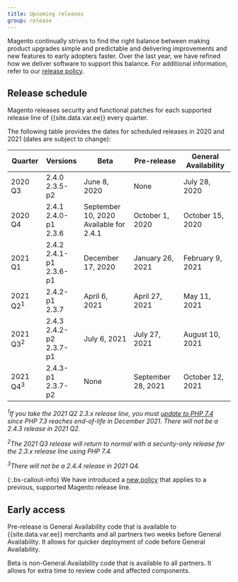 ```yaml
---
title: Upcoming releases
group: release
---
```


Magento continually strives to find the right balance between making product upgrades simple and predictable and delivering improvements and new features to early adopters faster. Over the last year, we have refined how we deliver software to support this balance. For additional information, refer to our [release policy]({{site.baseurl}}/release/policy/).

## Release schedule

Magento releases security and functional patches for each supported release line of {{site.data.var.ee}} every quarter.

The following table provides the dates for scheduled releases in 2020 and 2021 (dates are subject to change):

| Quarter             | Versions                      | Beta                                      | Pre-release        | General Availability |
|---------------------|-------------------------------|-------------------------------------------|--------------------|----------------------|
| 2020 Q3             | 2.4.0<br>2.3.5-p2             | June 8, 2020                              | None               | July 28, 2020        |
| 2020 Q4             | 2.4.1<br>2.4.0-p1<br>2.3.6    | September 10, 2020<br>Available for 2.4.1 | October 1, 2020    | October 15, 2020     |
| 2021 Q1             | 2.4.2<br>2.4.1-p1<br>2.3.6-p1 | December 17, 2020                         | January 26, 2021   | February 9, 2021     |
| 2021 Q2<sup>1</sup> | 2.4.2-p1<br>2.3.7             | April 6, 2021                             | April 27, 2021     | May 11, 2021         |
| 2021 Q3<sup>2</sup> | 2.4.3<br>2.4.2-p2<br>2.3.7-p1 | July 6, 2021                              | July 27, 2021      | August 10, 2021      |
| 2021 Q4<sup>3</sup> | 2.4.3-p1<br>2.3.7-p2          | None                                      | September 28, 2021 | October 12, 2021     |

_<sup>1</sup>If you take the 2021 Q2 2.3.x release line, you must [update to PHP 7.4](https://community.magento.com/t5/Magento-DevBlog/PHP-7-4-support-for-Magento-2-3-x-release-line/ba-p/458946) since PHP 7.3 reaches end-of-life in December 2021. There will not be a 2.4.3 release in 2021 Q2._

_<sup>2</sup>The 2021 Q3 release will return to normal with a security-only release for the 2.3.x release line using PHP 7.4._

_<sup>3</sup>There will not be a 2.4.4 release in 2021 Q4._

{:.bs-callout-info}
We have introduced a [new policy](https://magento.com/updated-lifecycle-policy-magento-releases) that applies to a previous, supported Magento release line.

## Early access

Pre-release is General Availability code that is available to {{site.data.var.ee}} merchants and all partners two weeks before General Availability. It allows for quicker deployment of code before General Availability.

Beta is non-General Availability code that is available to all partners. It allows for extra time to review code and affected components.

